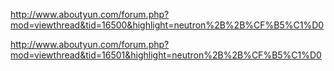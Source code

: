 http://www.aboutyun.com/forum.php?mod=viewthread&tid=16500&highlight=neutron%2B%2B%CF%B5%C1%D0

http://www.aboutyun.com/forum.php?mod=viewthread&tid=16501&highlight=neutron%2B%2B%CF%B5%C1%D0
